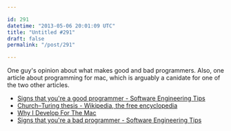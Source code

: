 ```yaml
---

id: 291
datetime: "2013-05-06 20:01:09 UTC"
title: "Untitled #291"
draft: false
permalink: "/post/291"

---
```


One guy's opinion about what makes good and bad programmers. Also, one article about programming for mac, which is arguably a canidate for one of the two other articles. 

 
 * [Signs that you're a good programmer - Software Engineering Tips](http://www.yacoset.com/Home/signs-that-you-re-a-good-programmer)
 * [Church–Turing thesis - Wikipedia, the free encyclopedia](https://en.wikipedia.org/wiki/Church%!E(MISSING)2%93Turing_thesis)
 * [Why I Develop For The Mac](http://www.evanmiller.org/why-i-develop-for-the-mac.html)
 * [Signs that you're a bad programmer - Software Engineering Tips](http://www.yacoset.com/Home/signs-that-you-re-a-bad-programmer?buffer_share=5b757)




